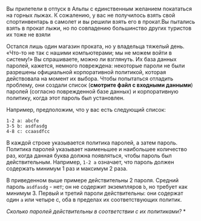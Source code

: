 Вы прилетели в отпуск в Альпы с единственным желанием покататься на горных лыжах. 
К сожалению, у вас не получилось взять свой спортинвентарь в самолет и вы решили взять его в прокат.Вы пытались взять в прокат лыжи, но по совпадению большинство других туристов их тоже не взяли

Остался лишь один магазин проката, но у владельца тяжелый день. 
«Что-то не так с нашими компьютерами; мы не можем войти в систему!» 
Вы спрашиваете, можно ли взглянуть.
Их база данных паролей, кажется, немного повреждена: некоторые пароли не были разрешены официальной корпоративной политикой, которая действовала на момент их выбора.
Чтобы попытаться отладить проблему, они создали список (**смотрите файл с входными данными**) паролей (согласно поврежденной базе данных) и корпоративную политику, когда этот пароль был установлен.

Например, предположим, что у вас есть следующий список:

```
1-2 a: abcfe
3-5 b: asdfasdg
4-8 c: ccaasdfcc
```

В каждой строке указывается политика паролей, а затем пароль. Политика паролей указывает наименьшее и наибольшее количество раз, когда данная буква должна появляться, чтобы пароль был действительным. Например, `1-2 a` означает, что пароль должен содержать минимум 1 раз и максимум 2 раза.

В приведенном выше примере действительны 2 пароля. 
Средний пароль `asdfasdg` - нет; он не содержит экземпляров `b`, но требует как минимум 3. Первый и третий пароли действительны: они содержат один `a` или четыре c, оба в пределах их соответствующих политик.

_Сколько паролей действительны в соответствии с их политиками?_ *